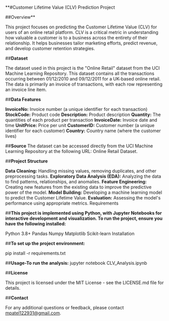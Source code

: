 **#Customer Lifetime Value (CLV) Prediction Project

##Overview**

This project focuses on predicting the Customer Lifetime Value (CLV) for users of an online retail platform. CLV is a critical metric in understanding how valuable a customer is to a business across the entirety of their relationship. It helps businesses tailor marketing efforts, predict revenue, and develop customer retention strategies.

##**Dataset**

The dataset used in this project is the "Online Retail" dataset from the UCI Machine Learning Repository. This dataset contains all the transactions occurring between 01/12/2010 and 09/12/2011 for a UK-based online retail. The data is primarily an invoice of transactions, with each row representing an invoice line item.

##**Data Features**

**InvoiceNo:** Invoice number (a unique identifier for each transaction)
**StockCode:** Product code
**Description:** Product description
**Quantity:** The quantities of each product per transaction
**InvoiceDate:** Invoice date and time
**UnitPrice:** Price per unit
**CustomerID:** Customer number (a unique identifier for each customer)
**Country:** Country name (where the customer lives)

##**Source**
The dataset can be accessed directly from the UCI Machine Learning Repository at the following URL: Online Retail Dataset.

##**Project Structure**

**Data Cleaning:** Handling missing values, removing duplicates, and other preprocessing tasks.
**Exploratory Data Analysis (EDA):** Analyzing the data to find patterns, relationships, and anomalies.
**Feature Engineering:** Creating new features from the existing data to improve the predictive power of the model.
**Model Building:** Developing a machine learning model to predict the Customer Lifetime Value.
**Evaluation:** Assessing the model's performance using appropriate metrics.
Requirements

##**This project is implemented using Python, with Jupyter Notebooks for interactive development and visualization. To run the project, ensure you have the following installed:**

Python 3.8+
Pandas
Numpy
Matplotlib
Scikit-learn
Installation

##**To set up the project environment:**

pip install -r requirements.txt


##**Usage-To run the analysis:**
jupyter notebook CLV_Analysis.ipynb

##**License**

This project is licensed under the MIT License - see the LICENSE.md file for details.

##**Contact**

For any additional questions or feedback, please contact mpatel122931@gmail.com.
